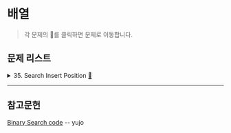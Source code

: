 # 배열

> 각 문제의 👊를 클릭하면 문제로 이동합니다.

## 문제 리스트

<details>
<summary>
  35. Search Insert Position
  <a href="https://leetcode.com/problems/search-insert-position/">👊</a>
</summary>
<br/>

문제 조건에 시간 복잡도 `O(log n)`을 만족하라고 나와있었다.

즉, 이진 탐색 트리를 사용해서 풀어야했다.

이진 탐색 트리를 구현한 코드를 참고해서 
문제에서 요구하는 결과값을 도출할 수 있게 약간의 수정만 하면된다고 생각했다.
<br/>

트리의 하나의 노드를 구현체로 만들어 재귀적으로 호출하는 풀이를 봤는데, 상당히 구현해놓을 함수가 많았다.

이는 트리 주제때 확인하기로 하고, 현재로써 간단히 이진 탐색만 가능한 함수를 사용했다.

해당 문제가 Easy인 이유는 Input이 정렬된 배열이기 때문이라 보았다.

좀더 구현체를 활용한 코드들은 정렬되지 않은 배열일 때를 극복하는 경우라고 예상한다.

**문제 풀이 1/2 [재귀적 호출]**

    time: O(log n)

    1. 주어진 배열의 중간 인덱스값(이하 middle 값)가 target을 찾을때까지 루프를 돈다.
    2. middle 값을 기준으로 target이 작은 범위냐 큰 범위냐에 있으면 그 반대편 범위는 탐색 대상에서 제외한다.
    3. 그렇게 범위를 재조정했으면, 그 안에서 middle 값을 찾아 target을 계속 찾는다.

```js
/**
 * @param {number[]} nums
 * @param {number} target
 * @return {number}
 */
var searchInsert = function(nums, target) {
  var binarySearch = function(startIdx, endIdx, target){  
    while(startIdx <= endIdx){
      const midIdx = startIdx + Math.floor((endIdx - startIdx) / 2);

      if(nums[midIdx] === target)
        return midIdx;

      if(nums[midIdx] < target)      
        return binarySearch(midIdx + 1, endIdx, target);
      else      
        return binarySearch(startIdx, midIdx - 1, target);
    }
  
    return startIdx;
  }
  const endIdx = nums.length - 1;
  return binarySearch(startIdx=0, endIdx, target);
};
```

**문제 풀이 2/2 [하나의 루프에서 범위 재조정]**

좀 더 이해하기 쉬운 풀이이다.

    time: O(log n) 🤔 (확실하지 않다.)

    1. 주어진 배열의 중간 인덱스값(이하 middle 값)가 target을 찾을때까지 루프를 돈다.
    2. middle 값을 기준으로 target이 작은 범위냐 큰 범위냐에 있으면 범위를 재조정한다.
    3. 그렇게 범위를 재조정했으면, 그 안에서 middle 값을 찾아 target을 계속 찾는다.

```js
/**
 * @param {number[]} nums
 * @param {number} target
 * @return {number}
 */
var binarySearch = function(sortedArr, target){
  let startIdx = 0;
  let endIdx = sortedArr.length - 1;
  
  while(startIdx <= endIdx){
    const midIdx = startIdx + Math.floor((endIdx - startIdx) / 2);
    
    if(sortedArr[midIdx] === target)
      return midIdx;
    
    if(sortedArr[midIdx] < target)
      startIdx = midIdx + 1;
    else
      endIdx = midIdx - 1;
  }
  
  return startIdx;
}

var searchInsert = function(nums, target) {
  return binarySearch(nums, target);
};
```
하지만, 수행 시간에서 차이가 극명했다.

🤔 코드를 확인해보면 후자의 풀이도 이진 탐색 풀이는 맞다고 판단되지만, 
수행 시간에서 차이가 이렇게 나는 원인이 궁금하다.

<table>
  <tr>
    <th>재귀적 호출</th>
    <th>하나의 루프에서 범위 재조정</th>
  </tr>
  <tr>
    <td>
      <img src="assets/1stRuntimeCompare(1).jpg">
    </td>
    <td>
      <img src="assets/1stRuntimeCompare(2).jpg">
    </td>
  </tr>
</table>

</details>

<hr/>

## 참고문헌

[Binary Search code](https://velog.io/@yujo/JS이진-탐색Binary-Search) -- yujo
